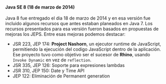 #### Java SE 8 (18 de marzo de 2014)

 Java 8 fue entregado el dia 18 de marzo de 2014 y en esa versión fue incluido algunos recursos que antes estaban planeados en Java 7. Los recursos presentados para esa versión fueron basados en propuestas de mejoras los JEPS. Entre esas mejoras podemos destacar:

* JSR 223, JEP 174: **Project Nashorn**, un ejecutor runtime de JavaScript, permitiendo la ejecución del codigo JavaScript dentro de la aplicación. Ese proyecto tuvo como objetivo ser el sucesor de **Rhino**, usando `Invoke Dynamic` en vez de `reflection`.
* JSR 335, JEP 126: Soporte para expresiones lambdas
* JSR 310, JEP 150: Date y Time API
* JEP 122: Eliminación de Permanent generation

